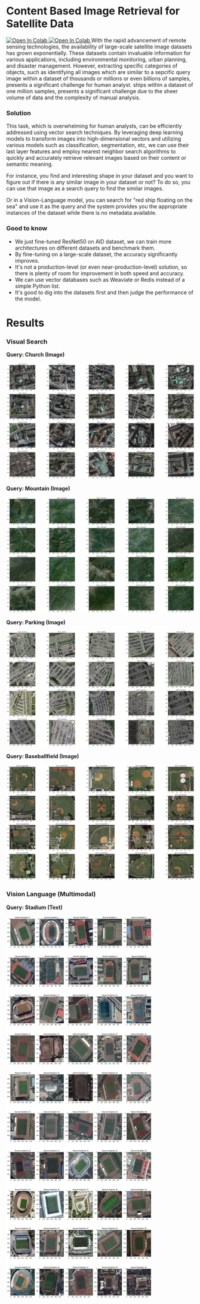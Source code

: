 # Content Based Image Retrieval for Satellite Data
<a target="_blank" href="https://colab.research.google.com/github/amirafshari/rs-cbir/blob/main/vision-language-search.ipynb">
  <img src="https://colab.research.google.com/assets/colab-badge.svg" alt="Open In Colab"/>
</a>
<a target="_blank" href="https://colab.research.google.com/github/amirafshari/rs-cbir/blob/main/image-search.ipynb">
  <img src="https://colab.research.google.com/assets/colab-badge.svg" alt="Open In Colab"/>
</a>
With the rapid advancement of remote sensing technologies, the availability of large-scale satellite image datasets has grown exponentially. These datasets contain invaluable information for various applications, including environmental monitoring, urban planning, and disaster management. However, extracting specific categories of objects, such as identifying all images which are similar to a sepcific query image within a dataset of thousands or millions or even billions of samples, presents a significant challenge for human analyst. ships within a dataset of one million samples, presents a significant challenge due to the sheer volume of data and the complexity of manual analysis.

### Solution
This task, which is overwhelming for human analysts, can be efficiently addressed using vector search techniques. By leveraging deep learning models to transform images into high-dimensional vectors and utilizing various models such as classification, segmentation, etc, we can use their last layer features and employ nearest neighbor search algorithms to quickly and accurately retrieve relevant images based on their content or semantic meaning.  

For instance, you find and interesting shape in your dataset and you want to figure out if there is any similar image in your dataset or not? To do so, you can use that image as a search query to find the similar images.  

Or in a Vision-Language model, you can search for "red ship floating on the sea" and use it as the query and the system provides you the appropriate instances of the dataset while there is no metadata available.

### Good to know
- We just fine-tuned ResNet50 on AID dataset, we can train more architectures on different datasets and benchmark them.
- By fine-tuning on a large-scale dataset, the accuracy significantly improves.
- It's not a production-level (or even near-production-level) solution, so there is plenty of room for improvement in both speed and accuracy.
- We can use vector databases such as Weaviate or Redis instead of a simple Python list.
- It's good to dig into the datasets first and then judge the performance of the model.


# Results

### Visual Search
**Query: Church (Image)**  

![jpg](results/vision/w-aid-data-aid-church.jpg)
  
**Query: Mountain (Image)**  

![jpg](results/vision/w-aid-data-aid-mountain.jpg)
  
**Query: Parking (Image)**  

![jpg](results/vision/w-aid-data-aid-parking.jpg)
  
**Query: Baseballfield (Image)**  

![jpg](results/vision/w-aid-data-aid-baseballfield.jpg)



### Vision Language (Multimodal)
**Query: Stadium (Text)**  

![jpg](results/vision-language/stadium.jpg)